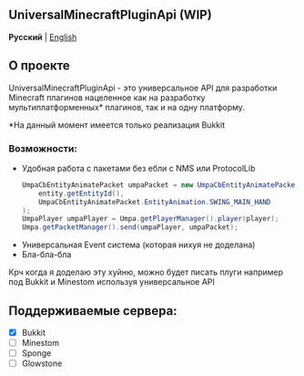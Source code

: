## UniversalMinecraftPluginApi (WIP)

**Русский** | [English](https://github.com/MelonHell/UniversalMinecraftPluginApi/blob/master/README_EN.md)

## О проекте

UniversalMinecraftPluginApi - это универсальное API для разработки Minecraft плагинов нацеленное как на разработку
мультиплатформенных* плагинов, так и на одну платформу.

*На данный момент имеется только реализация Bukkit

### Возможности:

- Удобная работа с пакетами без ебли с NMS или ProtocolLib
    ```java
    UmpaCbEntityAnimatePacket umpaPacket = new UmpaCbEntityAnimatePacket(
        entity.getEntityId(), 
        UmpaCbEntityAnimatePacket.EntityAnimation.SWING_MAIN_HAND
    );
    UmpaPlayer umpaPlayer = Umpa.getPlayerManager().player(player);
    Umpa.getPacketManager().send(umpaPlayer, umpaPacket);
    ```
- Универсальная Event система (которая нихуя не доделана)
- Бла-бла-бла

Крч когда я доделаю эту хуйню, можно будет писать плуги например под Bukkit и Minestom используя универсальное API

## Поддерживаемые сервера:

- [x] Bukkit
- [ ] Minestom
- [ ] Sponge
- [ ] Glowstone